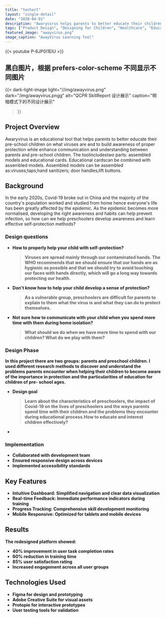 ```yaml
---
title: "techart"
layout: "single-detail"
date: "2020-04-01"
description: "Awaryvirus helps parents to better educate their children on what viruses are and to build awareness of proper protection."
tags: ["Product Design", "Designing for Children", "Healthcare", "Educational Tool"]
featured_image: "awayvirus.png"
image_caption: "AwayVirus Learning Tool"
---
```


{{< youtube P-6JP0I1EIU >}}


## 黑白图片，根据 prefers-color-scheme 不同显示不同图片

{{<
dark-light-image
light="//img/awayvirus.png"
dark="/img/awayvirus.pngg"
alt="QCPR SkillReport 设计展示"
caption="明暗模式下的不同设计展示" 
>}}


## Project Overview
Awaryvirus is an educational tool that helps parents to better educate their pre-school children on what viruses are and to build awareness of proper protection while enhance communication and understanding between parents and pre-school children. The toolincludestwo parts: assembled models and educational cards. Educational cardscan be combined with assembled models. Assembled models can be assembled as:viruses;taps;hand sanitizers; door handles;lift buttons.

## Background
In the early 2020s, Covid-19 broke out in China and the majority of the country's population worked and studied from home hence everyone's life has been greatly affected by the epidemic. As the epidemic becomes more normalised, developing the right awareness and habits can help prevent infection, so how can we help preschoolers develop awareness and learn effective self-protection methods?

### Design questions
-  <strong><span style="orange"> How to properly help your child with self-protection?
    > Viruses are spread mainly through our contaminated hands. The WHO recommends that we should ensure that our hands are as hygienic as possible and that we should try to avoid touching our faces with hands directly, which will go a long way towards protecting our health.
- Don't know how to help your child develop a sense of protection?
    > As a vulnerable group, preschoolers are difficult for parents to explain to them what the virus is and what they can do to protect themselves.
- Not sure how to communicate with your child when you spend more time with them during home isolation?
    > What should we do when we have more time to spend with our children? What do we play with them?

### Design Phase
In this project there are two groups: parents and preschool children. I used different research methods to discover and understand the problems parents encounter when helping their children to become aware of the importance in protection and the particularities of education for children of pre- school ages. 
- Design goal 
    > Learn about the characteristics of preschoolers, the impact of Covid-19 on the lives of preschoolers and the ways parents spend time with their children and the problems they encounter during educational process.How to educate and interest children effectively?
- 

### Implementation
- Collaborated with development team
- Ensured responsive design across devices
- Implemented accessibility standards

## Key Features

- **Intuitive Dashboard**: Simplified navigation and clear data visualization
- **Real-time Feedback**: Immediate performance indicators during training
- **Progress Tracking**: Comprehensive skill development monitoring
- **Mobile Responsive**: Optimized for tablets and mobile devices

## Results

The redesigned platform showed:
- 40% improvement in user task completion rates
- 60% reduction in training time
- 85% user satisfaction rating
- Increased engagement across all user groups

## Technologies Used

- Figma for design and prototyping
- Adobe Creative Suite for visual assets
- Protopie for interactive prototypes
- User testing tools for validation
